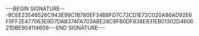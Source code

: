 ---BEGIN SIGNATURE---8CEE23546526C943E99C1B780EF34B8FD7C72CD1E72C020A86AD92E6F0FF2E477063E9D7DAB374FA703ABE28C9FB0DF838E831EB01302D460621DBE904114609---END SIGNATURE---
